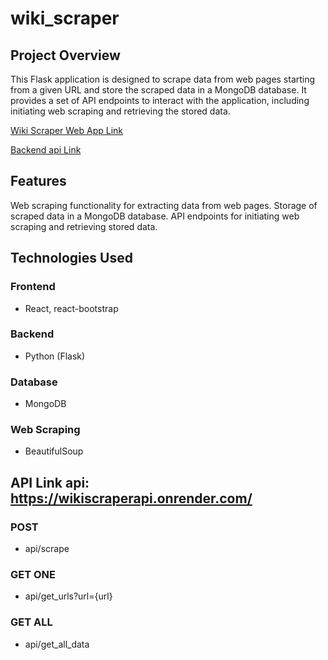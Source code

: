 # wiki_scraper

## Project Overview
This Flask application is designed to scrape data from web pages starting from a given URL and store the scraped data in a MongoDB database. It provides a set of API endpoints to interact with the application, including initiating web scraping and retrieving the stored data.

[Wiki Scraper Web App Link](https://shimmering-bublanina-8dc8db.netlify.app/)

[Backend api Link](https://wikiscraperapi.onrender.com/)

## Features
Web scraping functionality for extracting data from web pages.
Storage of scraped data in a MongoDB database.
API endpoints for initiating web scraping and retrieving stored data.

## Technologies Used
### Frontend
- React, react-bootstrap

### Backend
- Python (Flask)

### Database
- MongoDB

### Web Scraping
- BeautifulSoup

## API Link api: https://wikiscraperapi.onrender.com/

### POST 
- api/scrape

### GET ONE
- api/get_urls?url={url}

### GET ALL
- api/get_all_data